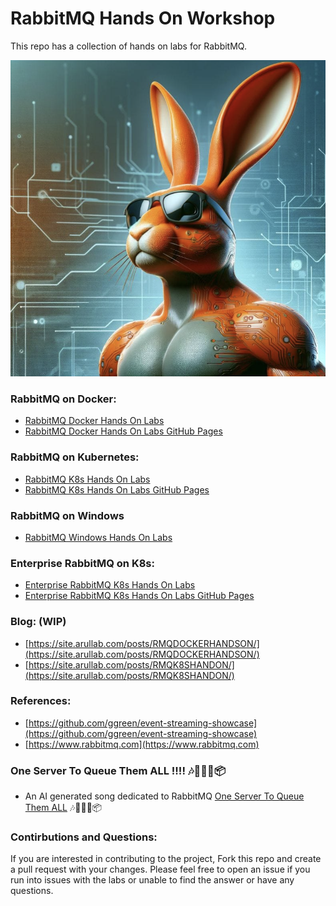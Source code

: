 # RabbitMQ Hands On Workshop

This repo has a collection of hands on  labs for RabbitMQ.

![RabbitMQ Screenshot](static/rmq.png)

### RabbitMQ on Docker:
- [RabbitMQ Docker Hands On Labs](https://github.com/cfkubo/rmq-workshop/tree/ed882554b7fc17952e482947ade64c67dbd580f0/docker)
- [RabbitMQ Docker Hands On Labs GitHub Pages](https://site.arullab.com/rmq-workshop/docker/)

### RabbitMQ on Kubernetes: 
- [RabbitMQ K8s Hands On Labs](https://github.com/cfkubo/rmq-workshop/tree/ed882554b7fc17952e482947ade64c67dbd580f0/k8s)
- [RabbitMQ K8s Hands On Labs GitHub Pages](https://site.arullab.com/rmq-workshop/k8s/)

### RabbitMQ on Windows
- [RabbitMQ Windows Hands On Labs](https://github.com/cfkubo/rmq-workshop/tree/d599490f80b8c8eaffe41fb7a2e389bd3708a6ee/Windows)

### Enterprise RabbitMQ on K8s:
- [Enterprise RabbitMQ K8s Hands On Labs](https://github.com/cfkubo/rmq-workshop/tree/a879dc3dbfba24c1d1dd3cbc82b71c2eca1d28b6/EnterpriseRabbitMQ)
- [Enterprise RabbitMQ K8s Hands On Labs GitHub Pages](https://site.arullab.com/rmq-workshop/EnterpriseRabbitMQ/)



### Blog: (WIP)
-  [https://site.arullab.com/posts/RMQDOCKERHANDSON/](https://site.arullab.com/posts/RMQDOCKERHANDSON/)
-  [https://site.arullab.com/posts/RMQK8SHANDON/](https://site.arullab.com/posts/RMQK8SHANDON/)


### References: 
- [https://github.com/ggreen/event-streaming-showcase](https://github.com/ggreen/event-streaming-showcase)
- [https://www.rabbitmq.com](https://www.rabbitmq.com)

### One Server To Queue Them ALL !!!! 🎶🥁🚀🐰📦
- An AI generated song dedicated to RabbitMQ
  [One Server To Queue Them ALL](https://suno.com/s/yfhHe8JGZUdx2EDn) 🎶🥁🚀🐰📦


### Contirbutions and Questions:
If you are interested in contributing to the project, Fork this repo and create a pull request with your changes. Please feel free to open an issue if you run into issues with the labs or unable to find the answer or have any questions.
